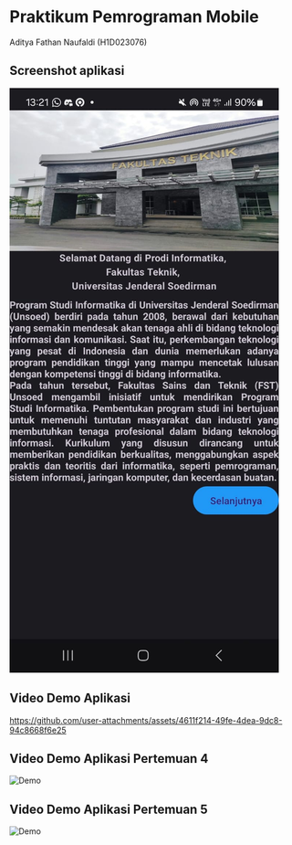 # Praktikum Pemrograman Mobile

Aditya Fathan Naufaldi (H1D023076)

## Screenshot aplikasi

![App Screenshot](app/docs/images/screenshot.jpg)

## Video Demo Aplikasi

https://github.com/user-attachments/assets/4611f214-49fe-4dea-9dc8-94c8668f6e25

## Video Demo Aplikasi Pertemuan 4

![Demo](app/docs/videos/demo4.gif)

## Video Demo Aplikasi Pertemuan 5

![Demo](app/docs/videos/demo5.gif)
